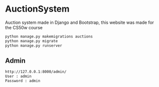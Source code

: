# AuctionSystem

Auction system made in Django and Bootstrap, this website was made for the CS50w course

```bash
python manage.py makemigrations auctions
python manage.py migrate
python manage.py runserver
```

## Admin

```bash
http://127.0.0.1:8000/admin/
User : admin
Password : admin
```